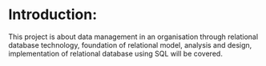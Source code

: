 # Introduction:

This project is about data management in an organisation through relational database technology, foundation of relational model, analysis and design, implementation of relational database using SQL will be covered.


